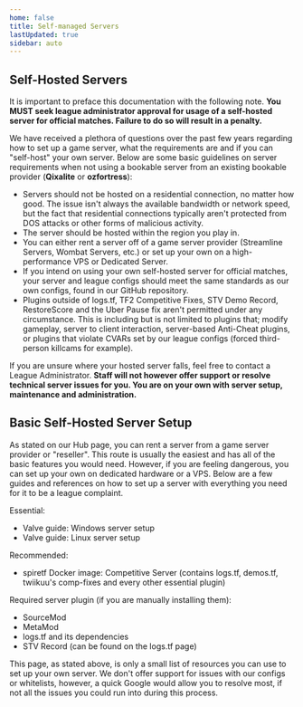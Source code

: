 ```yaml
---
home: false
title: Self-managed Servers
lastUpdated: true
sidebar: auto
---
```


## Self-Hosted Servers
It is important to preface this documentation with the following note. **You MUST seek league administrator approval for usage of a self-hosted server for official matches. Failure to do so will result in a penalty.**

We have received a plethora of questions over the past few years regarding how to set up a game server, what the requirements are and if you can "self-host" your own server. Below are some basic guidelines on server requirements when not using a bookable server from an existing bookable provider (**Qixalite** or **ozfortress**):
+ Servers should not be hosted on a residential connection, no matter how good. The issue isn't always the available bandwidth or network speed, but the fact that residential connections typically aren't protected from DOS attacks or other forms of malicious activity.
+ The server should be hosted within the region you play in.
+ You can either rent a server off of a game server provider (Streamline Servers, Wombat Servers, etc.) or set up your own on a high-performance VPS or Dedicated Server.
+ If you intend on using your own self-hosted server for official matches, your server and league configs should meet the same standards as our own configs, found in our GitHub repository.
+ Plugins outside of logs.tf, TF2 Competitive Fixes, STV Demo Record, RestoreScore and the Uber Pause fix aren't permitted under any circumstance. This is including but is not limited to plugins that; modify gameplay, server to client interaction, server-based Anti-Cheat plugins, or plugins that violate CVARs set by our league configs (forced third-person killcams for example).

If you are unsure where your hosted server falls, feel free to contact a League Administrator.
**Staff will not however offer support or resolve technical server issues for you. You are on your own with server setup, maintenance and administration.**

## Basic Self-Hosted Server Setup
As stated on our Hub page, you can rent a server from a game server provider or "reseller". This route is usually the easiest and has all of the basic features you would need. However, if you are feeling dangerous, you can set up your own on dedicated hardware or a VPS. Below are a few guides and references on how to set up a server with everything you need for it to be a league complaint.

Essential:
+ Valve guide: Windows server setup
+ Valve guide: Linux server setup

Recommended:
+ spiretf Docker image: Competitive Server (contains logs.tf, demos.tf, twiikuu's comp-fixes and every other essential plugin)

Required server plugin (if you are manually installing them):
+ SourceMod
+ MetaMod
+ logs.tf and its dependencies
+ STV Record (can be found on the logs.tf page)

This page, as stated above, is only a small list of resources you can use to set up your own server. We don't offer support for issues with our configs or whitelists, however, a quick Google would allow you to resolve most, if not all the issues you could run into during this process.
